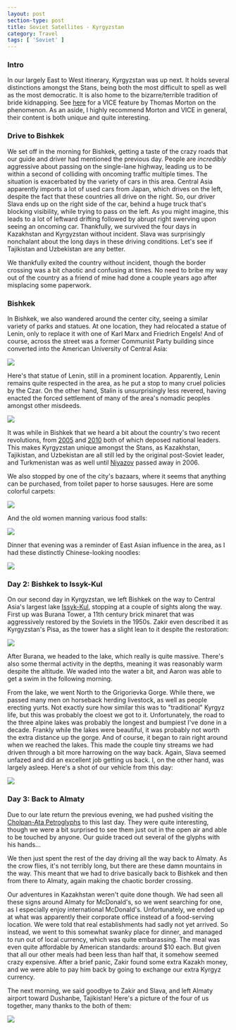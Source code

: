 ```yaml
---
layout: post
section-type: post
title: Soviet Satellites - Kyrgyzstan
category: Travel
tags: [ 'Soviet' ]
---
```


### Intro

In our largely East to West itinerary, Kyrgyzstan was up next. It holds several
distinctions amongst the Stans, being both the most difficult to spell
as well as the most democratic. It is also home to the bizarre/terrible
tradition of bride kidnapping. See
[here](https://www.youtube.com/watch?v=DKAusMNTNnk)
for a VICE feature by Thomas Morton on the phenomenon. As an aside, I highly
recommend Morton and VICE in general, their content is both unique and quite
interesting.

### Drive to Bishkek

We set off in the morning for Bishkek, getting a taste of the crazy roads that
our guide and driver had mentioned the previous day. People are *incredibly*
aggressive about passing on the single-lane highway, leading us to be within a
second of colliding with oncoming traffic multiple times. The situation is
exacerbated by the variety of cars in this area. Central Asia apparently imports
a lot of used cars from Japan, which drives on the left, despite the fact that
these countries all drive on the right. So, our driver Slava ends up on the
right side of the car, behind a huge truck that's blocking visibility, while
trying to pass on the left. As you might imagine, this leads to a lot of
leftward drifting followed by abrupt right swerving upon seeing an oncoming
car. Thankfully, we survived the four days in Kazakhstan and Kyrgyzstan without
incident. Slava was surprisingly nonchalant about the long days in these driving
conditions. Let's see if Tajikistan and Uzbekistan are any better.

We thankfully exited the country without incident, though the border crossing
was a bit chaotic and confusing at times. No need to bribe my way
out of the country as a friend of mine had done a couple years ago after
misplacing some paperwork.

### Bishkek

In Bishkek, we also wandered around the center city, seeing a similar variety
of parks and statues. At one location, they had relocated a statue of Lenin,
only to replace it with one of Karl Marx and Friedrich Engels! 
And of course, across the street was a former Communist Party building 
since converted into the American University of Central Asia:

![](https://dl.dropboxusercontent.com/s/6prsn468xdq5znd/P6070049.JPG?dl=0)

Here's that statue of Lenin, still in a prominent location. Apparently, Lenin
remains quite respected in the area, as he put a stop to many cruel policies 
by the Czar. On the other hand, Stalin is unsurprisingly less
revered, having enacted the forced settlement of many of the area's nomadic 
peoples amongst other misdeeds.

![](https://dl.dropboxusercontent.com/s/by1g4jxdl1445sj/P6070053.JPG?dl=0)

It was while in Bishkek that we heard a bit about the country's two recent
revolutions, from [2005](https://en.wikipedia.org/wiki/Tulip_Revolution)
and [2010](https://en.wikipedia.org/wiki/Kyrgyz_Revolution_of_2010)
both of which deposed national leaders. This makes Kyrgyzstan unique amongst
the Stans, as Kazakhstan, Tajikistan, and Uzbekistan are all still led by the
original post-Soviet leader, and Turkmenistan was as well until
[Niyazov](https://en.wikipedia.org/wiki/Saparmurat_Niyazov)
passed away in 2006.

We also stopped by one of the city's bazaars, where it seems that anything
can be purchased, from toilet paper to horse sausuges. Here are some colorful
carpets:

![](https://dl.dropboxusercontent.com/s/sihqhoh30x4jrn1/P6070059.JPG?dl=0)

And the old women manning various food stalls:

![](https://dl.dropboxusercontent.com/s/qtss62lu21vuik8/P6070063.JPG?dl=0)

Dinner that evening was a reminder of East Asian influence in the area, as
I had these distinctly Chinese-looking noodles:

![](https://dl.dropboxusercontent.com/s/c1zr2xnghl1wv22/P6070066.JPG?dl=0)

### Day 2: Bishkek to Issyk-Kul

On our second day in Kyrgyzstan, we left Bishkek on the way to Central Asia's
largest lake [Issyk-Kul](https://en.wikipedia.org/wiki/Issyk-Kul),
stopping at a couple of sights along the way. First up
was Burana Tower, a 11th century brick minaret that was aggressively restored
by the Soviets in the 1950s. Zakir even described it as Kyrgyzstan's Pisa, as
the tower has a slight lean to it despite the restoration:

![](https://dl.dropboxusercontent.com/s/9evi8bu8ei9kdap/P6080068.JPG?dl=0)

After Burana, we headed to the lake, which really is quite massive. There's
also some thermal activity in the depths, meaning it was reasonably warm
despite the altitude. We waded into the water a bit, and Aaron was able to
get a swim in the following morning.

From the lake, we went North to the Grigorievka Gorge. While there,
we passed many men on horseback herding livestock, as well as people erecting
yurts. Not exactly sure how similar this was to "traditional" Kyrgyz life, but
this was probably the cloest we got to it. Unfortunately, the road to the three
alpine lakes was probably the longest and bumpiest I've done in a decade.
Frankly while the lakes were beautiful, it was probably not worth the extra
distance up the gorge. And of course, it began to rain right around when we
reached the lakes. This made the couple tiny streams we had driven through
a bit more harrowing on the way back. Again, Slava seemed unfazed and did an
excellent job getting us back. I, on the other hand, was largely asleep. Here's
a shot of our vehicle from this day:

![](https://dl.dropboxusercontent.com/s/e6dq516gx400f2r/P6080084.JPG?dl=0)

### Day 3: Back to Almaty

Due to our late return the previous evening, we had pushed visiting the
[Cholpan-Ata Petroglyphs](http://www.advantour.com/kyrgyzstan/cholpon-ata-petroglyphs.htm)
to this last day. They were quite interesting, though we were a bit surprised
to see them just out in the open air and able to be touched by anyone.
Our guide traced out several of the glyphs with his hands...

We then just spent the rest of the day driving all the way back to
Almaty. As the crow flies, it's not terribly long, but there are these
damn mountains in the way. This meant that we had to drive basically
back to Bishkek and then from there to Almaty, again making the chaotic
border crossing.

Our adventures in Kazakhstan weren't quite done though. We had seen all these
signs around Almaty for McDonald's, so we went searching for one, as I
especially enjoy international McDonald's. Unfortunately,
we ended up at what was apparently their corporate office instead of a
food-serving location. We were told that real establishments had sadly not
yet arrived. So instead, we went to this somewhat
swanky place for dinner, and managed to run out of local currency, which
was quite embarassing. The meal was even quite affordable by American standards:
around $10 each. But given that all our other meals had been less than half that,
it somehow seemed crazy expensive. After a brief panic, Zakir found some extra
Kazakh money, and we were able to pay him back by going to exchange our
extra Kyrgyz currency. 

The next morning, we said goodbye to Zakir and Slava, and left Almaty
airport toward Dushanbe, Tajikistan! Here's a picture of the four of us
together, many thanks to the both of them:

![](https://dl.dropboxusercontent.com/s/l80id8tt0uke53h/P6090002.JPG?dl=0)